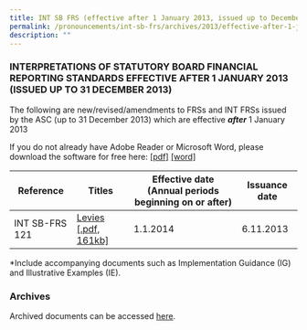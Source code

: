 ```yaml
---
title: INT SB FRS (effective after 1 January 2013, issued up to December 2013)
permalink: /pronouncements/int-sb-frs/archives/2013/effective-after-1-january-2013-issued-up-to-december-2013/
description: ""
---
```

### INTERPRETATIONS OF STATUTORY BOARD FINANCIAL REPORTING STANDARDS EFFECTIVE AFTER 1 JANUARY 2013 (ISSUED UP TO 31 DECEMBER 2013)

  

The following are new/revised/amendments to FRSs and INT FRSs issued by the ASC (up to 31 December 2013) which are effective **_after_** 1 January 2013

If you do not already have Adobe Reader or Microsoft Word, please download the software for free here: [\[pdf\]](http://www.adobe.com/products/acrobat/readstep2.html) [\[word\]](http://www.microsoft.com/downloads/details.aspx?FamilyID=95e24c87-8732-48d5-8689-ab826e7b8fdf&DisplayLang=en)

  

| Reference | Titles | Effective date (Annual periods beginning on or after) | Issuance date |
| --- | --- | --- | --- |
| INT SB-FRS 121 | [Levies [.pdf, 161kb]](/files/Docs/Default%20Source/Int%20Sb%20Frs/After%201%20Jan%202013%20to%20Dec%202013/int_sbfrs_121_(jul_2013).pdf) | 1.1.2014 | 6.11.2013 |

  
\*Include accompanying documents such as Implementation Guidance (IG) and Illustrative Examples (IE).  

  

### Archives 

  

Archived documents can be accessed [here](/pronouncements/interpretations-of-sb-frs/archives/).